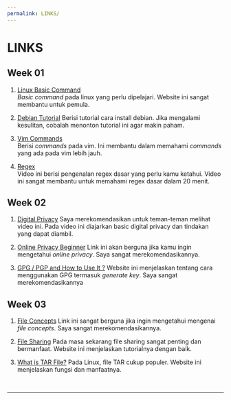 ```yaml
---
permalink: LINKS/
---
```


# LINKS

## Week 01
1. [Linux Basic Command ](https://linuxopsys.com/topics/basic-linux-commands)<br>
*Basic command* pada linux yang perlu dipelajari. Website ini sangat membantu untuk pemula.

2. [Debian Tutorial](https://www.youtube.com/watch?v=Bz6ObNexd5Q)
Berisi tutorial cara install debian. Jika mengalami kesulitan, cobalah menonton tutorial ini agar makin paham.

3. [Vim Commands](https://thevaluable.dev/vim-commands-beginner/)<br>
Berisi *commands* pada vim. Ini membantu dalam memahami *commands* yang ada pada vim lebih jauh.

4. [Regex](https://youtu.be/rhzKDrUiJVk)<br>
Video ini berisi pengenalan regex dasar yang perlu kamu ketahui. Video ini sangat membantu untuk memahami regex dasar dalam 20 menit.

## Week 02
1. [Digital Privacy](https://www.youtube.com/watch?v=u8_9AQYLSbo&feature=youtu.be)
Saya merekomendasikan untuk teman-teman melihat video ini. Pada video ini diajarkan basic digital privacy dan tindakan yang dapat diambil.

2. [Online Privacy Beginner](https://www.freecodecamp.org/news/the-beginners-guide-to-online-privacy-7149b33c4a3e/)
Link ini akan berguna jika kamu ingin mengetahui *online privacy*. Saya sangat merekomendasikannya.

3. [GPG / PGP and How to Use It ?](https://www.privex.io/articles/what-is-gpg)
Website ini menjelaskan tentang cara menggunakan GPG termasuk *generate key*. Saya sangat merekomendasikannya

## Week 03
1. [File Concepts](https://notesformsc.org/file-concepts/#:~:text=A%20file%20is%20named%20collection,by%20its%20owner%20or%20creator.)
Link ini sangat berguna jika ingin mengetahui mengenai *file concepts*. Saya sangat merekomendasikannya.

2. [File Sharing](https://www.techtarget.com/searchmobilecomputing/definition/file-sharing)
Pada masa sekarang file sharing sangat penting dan bermanfaat. Website ini menjelaskan tutorialnya dengan baik.


3. [What is TAR File?](https://www.lifewire.com/tar-file-2622386)
Pada Linux, file TAR cukup populer. Website ini menjelaskan fungsi dan manfaatnya.



<br>
<hr>
